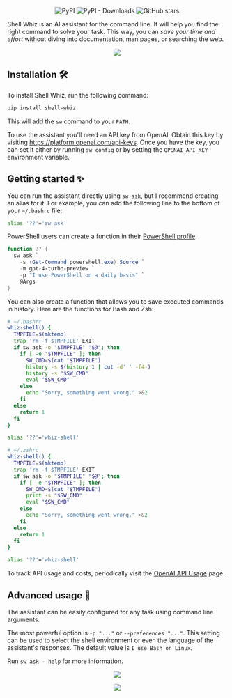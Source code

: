 <p align="center">
  <img src="https://img.shields.io/pypi/v/shell-whiz" alt="PyPI" />
  <img src="https://img.shields.io/pypi/dm/shell-whiz" alt="PyPI - Downloads" />
  <img
    src="https://img.shields.io/github/stars/beyimjan/shell-whiz"
    alt="GitHub stars"
  />
</p>

Shell Whiz is an AI assistant for the command line. It will help you find the right command to solve your task. This way, you can _save your time and effort_ without diving into documentation, man pages, or searching the web.

<p align="center">
  <img
    src="https://github.com/beyimjan/shell-whiz/assets/109351730/6c716b44-5ea8-4f3d-a08f-9ebae06ae4dc"
  />
</p>

## Installation 🛠️

To install Shell Whiz, run the following command:

```bash
pip install shell-whiz
```

This will add the `sw` command to your `PATH`.

To use the assistant you'll need an API key from OpenAI. Obtain this key by visiting https://platform.openai.com/api-keys. Once you have the key, you can set it either by running `sw config` or by setting the `OPENAI_API_KEY` environment variable.

## Getting started ✨

You can run the assistant directly using `sw ask`, but I recommend creating an alias for it. For example, you can add the following line to the bottom of your `~/.bashrc` file:

```bash
alias '??'='sw ask'
```

PowerShell users can create a function in their [PowerShell profile](https://learn.microsoft.com/en-us/powershell/module/microsoft.powershell.core/about/about_profiles).

```powershell
function ?? {
  sw ask `
    -s (Get-Command powershell.exe).Source `
    -m gpt-4-turbo-preview `
    -p "I use PowerShell on a daily basis" `
    @Args
}
```

You can also create a function that allows you to save executed commands in history. Here are the functions for Bash and Zsh:

```bash
# ~/.bashrc
whiz-shell() {
  TMPFILE=$(mktemp)
  trap 'rm -f $TMPFILE' EXIT
  if sw ask -o "$TMPFILE" "$@"; then
    if [ -e "$TMPFILE" ]; then
      SW_CMD=$(cat "$TMPFILE")
      history -s $(history 1 | cut -d' ' -f4-)
      history -s "$SW_CMD"
      eval "$SW_CMD"
    else
      echo "Sorry, something went wrong." >&2
    fi
  else
    return 1
  fi
}

alias '??'='whiz-shell'
```

```zsh
# ~/.zshrc
whiz-shell() {
  TMPFILE=$(mktemp)
  trap 'rm -f $TMPFILE' EXIT
  if sw ask -o "$TMPFILE" "$@"; then
    if [ -e "$TMPFILE" ]; then
      SW_CMD=$(cat "$TMPFILE")
      print -s "$SW_CMD"
      eval "$SW_CMD"
    else
      echo "Sorry, something went wrong." >&2
    fi
  else
    return 1
  fi
}

alias '??'='whiz-shell'
```

To track API usage and costs, periodically visit the [OpenAI API Usage](https://platform.openai.com/usage) page.

## Advanced usage 🚀

The assistant can be easily configured for any task using command line arguments.

The most powerful option is `-p "..."` or `--preferences "..."`. This setting can be used to select the shell environment or even the language of the assistant's responses. The default value is `I use Bash on Linux`.

Run `sw ask --help` for more information.

<p align="center">
  <img
    src="https://github.com/beyimjan/shell-whiz/assets/109351730/5753885e-360c-410a-a2fd-b51a014c94c0"
  />
</p>
<p align="center">
  <img
    src="https://github.com/beyimjan/shell-whiz/assets/109351730/be058866-a28d-49ad-9e6e-41d8072ab738"
  />
</p>
